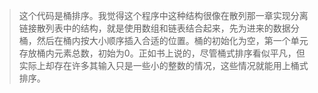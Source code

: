 >这个代码是桶排序。我觉得这个程序中这种结构很像在散列那一章实现分离链接散列表中的结构，就是使用数组和链表结合起来，先为进来的数据分桶，然后在桶内按大小顺序插入合适的位置。桶的初始化为空，第一个单元存放桶内元素总数，初始为0。正如书上说的，尽管桶式排序看似平凡，但实际上却存在许多其输入只是一些小的整数的情况，这些情况就能用上桶式排序。

